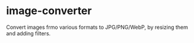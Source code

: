 # image-converter

Convert images frmo various formats to JPG/PNG/WebP, by resizing them and adding
filters.

